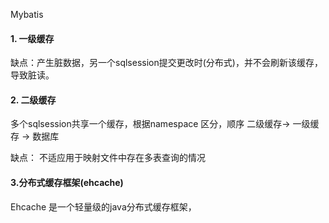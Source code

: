 Mybatis

#### 1. 一级缓存

缺点：产生脏数据，另一个sqlsession提交更改时(分布式)，并不会刷新该缓存，导致脏读。

#### 2. 二级缓存

 多个sqlsession共享一个缓存，根据namespace 区分，顺序  二级缓存-> 一级缓存 -> 数据库 

缺点： 不适应用于映射文件中存在多表查询的情况

#### 3.分布式缓存框架(ehcache)

Ehcache 是一个轻量级的java分布式缓存框架，